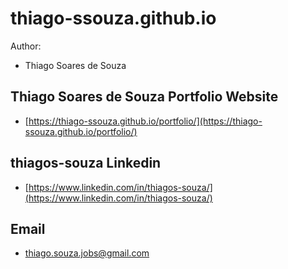 # thiago-ssouza.github.io

Author:

- Thiago Soares de Souza


## Thiago Soares de Souza Portfolio Website
- [https://thiago-ssouza.github.io/portfolio/](https://thiago-ssouza.github.io/portfolio/)

## thiagos-souza Linkedin
- [https://www.linkedin.com/in/thiagos-souza/](https://www.linkedin.com/in/thiagos-souza/)

## Email
- thiago.souza.jobs@gmail.com
